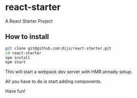 # react-starter
A React Starter Project

## How to install

```bash
git clone git@github.com:dijs/react-starter.git
cd react-starter
npm install
npm start
```

This will start a webpack dev server with HMR already setup.

All you have to do is start adding components.

Have fun!
